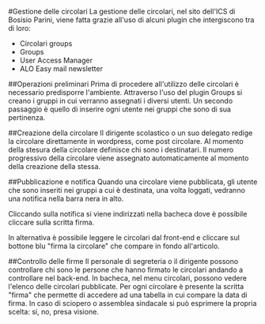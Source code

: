 #Gestione delle circolari
La gestione delle circolari, nel sito dell'ICS di Bosisio Parini, viene fatta grazie all'uso di alcuni plugin che intergiscono tra di loro:
* Circolari groups
* Groups
* User Access Manager
* ALO Easy mail newsletter

##Operazioni preliminari
Prima di procedere all'utilizzo delle circolari è necessario predisporre l'ambiente. Attraverso l'uso del plugin Groups si creano i gruppi in cui verranno assegnati i diversi utenti. Un secondo passaggio è quello di inserire ogni utente nei gruppi che sono di sua pertinenza.

##Creazione della circolare
Il dirigente scolastico o un suo delegato redige la circolare direttamente in wordpress, come post circolare. Al momento della stesura della circolare definisce chi sono i destinatari. Il numero progressivo della circolare viene assegnato automaticamente al momento della creazione della stessa.

##Pubblicazione e notifica
Quando una circolare viene pubblicata, gli utente che sono inseriti nei gruppi a cui è destinata, una volta loggati, vedranno una notifica nella barra nera in alto.

Cliccando sulla notifica si viene indirizzati nella bacheca dove è possibile cliccare sulla scritta firma.

In alternativa è possibile leggere le circolari dal front-end e cliccare sul bottone blu "firma la circolare" che compare in fondo all'articolo.

##Controllo delle firme
Il personale di segreteria o il dirigente possono controllare chi sono le persone che hanno firmato le circolari andando a controllare nel back-end. In bacheca, nel menu circolari, possono vedere l'elenco delle circolari pubblicate. Per ogni circolare è presente la scritta "firma" che permette di accedere ad una tabella in cui compare la data di firma. In caso di sciopero o assemblea sindacale si può esprimere la propria scelta: si, no, presa visione.
 
